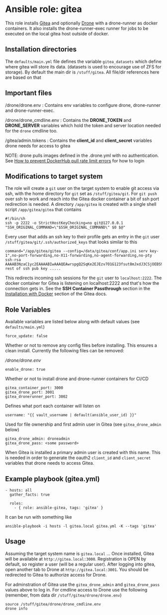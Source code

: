 # Ansible role: gitea

This role installs [Gitea](https://gitea.io) and optionally [Drone](https://drone.io) with a drone-runner as docker containers.  It also installs the drone-runner-exec runner for jobs to be executed on the local gitea host outside of docker.

## Installation directories

The `defaults/main.yml` file defines the variable `gitea_datasets` which define where gitea will store its data.  (datasets is used to encourage use of ZFS for storage).  By default the main dir is `/stuff/gitea`.  All file/dir references here are based on that

## Important files

/drone/drone.env
: Contains env variables to configure drone, drone-runner and drone-runner-exec.

/drone/drone_cmdline.env
: Contains the **DRONE_TOKEN** and **DRONE_SERVER** variables which hold the token and server location needed for the `drone` cmdline too.

/gitea/admin.tokens
: Contains the **client_id** and **client_secret** variables drone needs for access to gitea

NOTE: drone pulls images defined in the .drone.yml with no authentication.  See [How to prevent DockerHub pull rate limit errors](https://discourse.drone.io/t/how-to-prevent-dockerhub-pull-rate-limit-errors/8324/1) for how to login

## Modifications to target system

The role will create a `git` user on the target system to enable git access via ssh, with the home directory for `git` set as `/stuff/gitea/git`.  For `git push` over ssh to work and reach into the Gitea docker container a bit of ssh port redirection is needed.  A directory `/app/gitea` is created with a single shell script `/app/gitea/gitea` that contains

    #!/bin/sh
    ssh -p 2222 -o StrictHostKeyChecking=no git@127.0.0.1 "SSH_ORIGINAL_COMMAND=\"$SSH_ORIGINAL_COMMAND\" $0 $@"

Every user that adds an ssh key to their profile gets an entry in the `git` user `/stuff/gitea/git/.ssh/authorized_keys` that looks similar to this

    command="/app/gitea/gitea --config=/data/gitea/conf/app.ini serv key-1",no-port-forwarding,no-X11-forwarding,no-agent-forwarding,no-pty ssh-rsa AAAAB3NzaC1yc2EAAAABIwAAAQEAwrspgQ2SqKe2EJEzv7O1G123fsut8mJxdJ3CSjOEBS9PnjHVUaugfV71xaDYspef7jQ7JzlDY.... rest of ssh pub key .....

This redirects incoming ssh sessions for the `git` user to `localhost:2222`.  The docker container for Gitea is listening on localhost:2222 and that's how the connection gets in.  See the **SSH Container Passthrough** section in the [Installation with Docker](https://docs.gitea.io/en-us/install-with-docker/) section of the Gitea docs.


## Role Variables

Available variables are listed below along with default values (see `defaults/main.yml`)

    force_update: false

Whether or not to remove any config files before installing.  This ensures a clean install.  Currently the following files can be removed:

_/drone/drone.env_

    enable_drone: true

Whether or not to install drone and drone-runner containers for CI/CD

    gitea_container_port: 3000
    gitea_drone_port: 3001
    gitea_dronerunner_port: 3002

Defines what port each container will listen on

    username: "{{ vault_username | default(ansible_user_id) }}"

Used for file ownership and first admin user in Gitea (see `gitea_drone_admin` below)

    gitea_drone_admin: droneadmin
    gitea_drone_pass: <some password>

When Gitea is installed a primary admin user is created with this name.  This is needed in order to generate the oauth2 `client_id` and `client_secret` variables that drone needs to access Gitea.

## Example playbook (gitea.yml)

    - hosts: all
      gather_facts: true
    
      roles:
        - { role: ansible-gitea, tags: 'gitea' }

It can be run with something like

    ansible-playbook -i hosts -l gitea.local gitea.yml -K --tags 'gitea'

## Usage

Assuming the target system name is `gitea.local` ...  Once installed, Gitea will be available at `http://gitea.local:3000`.  Registration is OPEN by default, so register a user (will be a regular user).  After logging into gitea, open another tab to Drone at `http://gitea.local:3001`.  You should be redirected to Gitea to authorize access for Drone.

For adminstration of Gitea use the `gitea_drone_admin` and `gitea_drone_pass` values above to log in.  For cmdline access to Drone use the following (remember, from data dir `/stuff/gitea/drone/drone.env`)

    source /stuff/gitea/drone/drone_cmdline.env
    drone info

